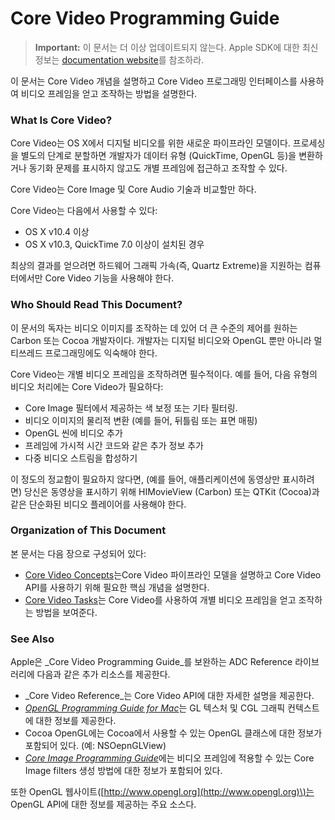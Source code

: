 # Core Video Programming Guide

> **Important:** 이 문서는 더 이상 업데이트되지 않는다. Apple SDK에 대한 최신 정보는 [documentation website](https://developer.apple.com/documentation)를 참조하라.

이 문서는 Core Video 개념을 설명하고 Core Video 프로그래밍 인터페이스를 사용하여 비디오 프레임을 얻고 조작하는 방법을 설명한다.

### What Is Core Video?

Core Video는 OS X에서 디지털 비디오를 위한 새로운 파이프라인 모델이다. 프로세싱을 별도의 단계로 분할하면 개발자가 데이터 유형 \(QuickTime, OpenGL 등\)을 변환하거나 동기화 문제를 표시하지 않고도 개별 프레임에 접근하고 조작할 수 있다.

Core Video는 Core Image 및 Core Audio 기술과 비교할만 하다.

Core Video는 다음에서 사용할 수 있다:

* OS X v10.4 이상
* OS X v10.3, QuickTime 7.0 이상이 설치된 경우

최상의 결과를 얻으려면 하드웨어 그래픽 가속\(즉, Quartz Extreme\)을 지원하는 컴퓨터에서만 Core Video 기능을 사용해야 한다.

### Who Should Read This Document?

이 문서의 독자는 비디오 이미지를 조작하는 데 있어 더 큰 수준의 제어를 원하는 Carbon 또는 Cocoa 개발자이다. 개발자는 디지털 비디오와 OpenGL 뿐만 아니라 멀티쓰레드 프로그래밍에도 익숙해야 한다.

Core Video는 개별 비디오 프레임을 조작하려면 필수적이다. 예를 들어, 다음 유형의 비디오 처리에는 Core Video가 필요하다:

* Core Image 필터에서 제공하는 색 보정 또는 기타 필터링.
* 비디오 이미지의 물리적 변환 \(예를 들어, 뒤틀림 또는 표면 매핑\)
* OpenGL 씬에 비디오 추가
* 프레임에 가시적 시간 코드와 같은 추가 정보 추가
* 다중 비디오 스트림을 합성하기

이 정도의 정교함이 필요하지 않다면, \(예를 들어, 애플리케이션에 동영상만 표시하려면\) 당신은 동영상을 표시하기 위해 HIMovieView \(Carbon\) 또는 QTKit \(Cocoa\)과 같은 단순화된 비디오 플레이어를 사용해야 한다.

### Organization of This Document

본 문서는 다음 장으로 구성되어 있다:

* [Core Video Concepts](https://developer.apple.com/library/archive/documentation/GraphicsImaging/Conceptual/CoreVideo/CVProg_Concepts/CVProg_Concepts.html#//apple_ref/doc/uid/TP40001536-CH202-BABJDFHJ)는Core Video 파이프라인 모델을 설명하고 Core Video API를 사용하기 위해 필요한 핵심 개념을 설명한다.
* [Core Video Tasks](https://developer.apple.com/library/archive/documentation/GraphicsImaging/Conceptual/CoreVideo/CVProg_Tasks/CVProg_Tasks.html#//apple_ref/doc/uid/TP40001536-CH203-CIHCGHGG)는 Core Video를 사용하여 개별 비디오 프레임을 얻고 조작하는 방법을 보여준다.

### See Also

Apple은 _Core Video Programming Guide_를 보완하는 ADC Reference 라이브러리에 다음과 같은 추가 리소스를 제공한다.

* _Core Video Reference_는 Core Video API에 대한 자세한 설명을 제공한다.
* [_OpenGL Programming Guide for Mac_](https://developer.apple.com/library/archive/documentation/GraphicsImaging/Conceptual/OpenGL-MacProgGuide/opengl_intro/opengl_intro.html#//apple_ref/doc/uid/TP40001987)는 GL 텍스처 및 CGL 그래픽 컨텍스트에 대한 정보를 제공한다.
* Cocoa OpenGL에는 Cocoa에서 사용할 수 있는 OpenGL 클래스에 대한 정보가 포함되어 있다. \(예: NSOepnGLView\)
* [_Core Image Programming Guide_](https://developer.apple.com/library/archive/documentation/GraphicsImaging/Conceptual/CoreImaging/ci_intro/ci_intro.html#//apple_ref/doc/uid/TP30001185)에는 비디오 프레임에 적용할 수 있는 Core Image filters 생성 방법에 대한 정보가 포함되어 있다.

또한 OpenGL 웹사이트\([http://www.opengl.org](http://www.opengl.org)\)는 OpenGL API에 대한 정보를 제공하는 주요 소스다.

 














